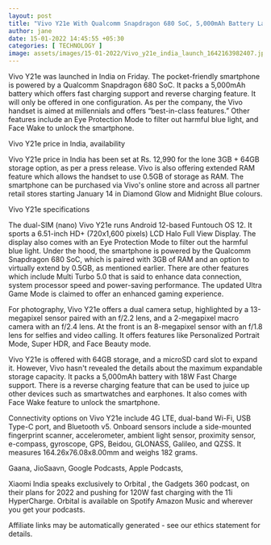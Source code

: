 ```yaml
---
layout: post
title: "Vivo Y21e With Qualcomm Snapdragon 680 SoC, 5,000mAh Battery Launched in India: Price, Specifications"
author: jane 
date: 15-01-2022 14:45:55 +05:30 
categories: [ TECHNOLOGY ] 
image: assets/images/15-01-2022/Vivo_y21e_india_launch_1642163982407.jpg
---
```

Vivo Y21e was launched in India on Friday. The pocket-friendly smartphone is powered by a Qualcomm Snapdragon 680 SoC. It packs a 5,000mAh battery which offers fast charging support and reverse charging feature. It will only be offered in one configuration. As per the company, the Vivo handset is aimed at millennials and offers “best-in-class features.” Other features include an Eye Protection Mode to filter out harmful blue light, and Face Wake to unlock the smartphone.

Vivo Y21e price in India, availability

Vivo Y21e price in India has been set at Rs. 12,990 for the lone 3GB + 64GB storage option, as per a press release. Vivo is also offering extended RAM feature which allows the handset to use 0.5GB of storage as RAM. The smartphone can be purchased via Vivo's online store and across all partner retail stores starting January 14 in Diamond Glow and Midnight Blue colours.

Vivo Y21e specifications

The dual-SIM (nano) Vivo Y21e runs Android 12-based Funtouch OS 12. It sports a 6.51-inch HD+ (720x1,600 pixels) LCD Halo Full View Display. The display also comes with an Eye Protection Mode to filter out the harmful blue light. Under the hood, the smartphone is powered by the Qualcomm Snapdragon 680 SoC, which is paired with 3GB of RAM and an option to virtually extend by 0.5GB, as mentioned earlier. There are other features which include Multi Turbo 5.0 that is said to enhance data connection, system processor speed and power-saving performance. The updated Ultra Game Mode is claimed to offer an enhanced gaming experience.

For photography, Vivo Y21e offers a dual camera setup, highlighted by a 13-megapixel sensor paired with an f/2.2 lens, and a 2-megapixel macro camera with an f/2.4 lens. At the front is an 8-megapixel sensor with an f/1.8 lens for selfies and video calling. It offers features like Personalized Portrait Mode, Super HDR, and Face Beauty mode.

Vivo Y21e is offered with 64GB storage, and a microSD card slot to expand it. However, Vivo hasn't revealed the details about the maximum expandable storage capacity. It packs a 5,000mAh battery with 18W Fast Charge support. There is a reverse charging feature that can be used to juice up other devices such as smartwatches and earphones. It also comes with Face Wake feature to unlock the smartphone.

Connectivity options on Vivo Y21e include 4G LTE, dual-band Wi-Fi, USB Type-C port, and Bluetooth v5. Onboard sensors include a side-mounted fingerprint scanner, accelerometer, ambient light sensor, proximity sensor, e-compass, gyroscope, GPS, Beidou, GLONASS, Galileo, and QZSS. It measures 164.26x76.08x8.00mm and weighs 182 grams.

Gaana, JioSaavn, Google Podcasts, Apple Podcasts,

Xiaomi India speaks exclusively to Orbital , the Gadgets 360 podcast, on their plans for 2022 and pushing for 120W fast charging with the 11i HyperCharge. Orbital is available on Spotify Amazon Music and wherever you get your podcasts.

Affiliate links may be automatically generated - see our ethics statement for details.
